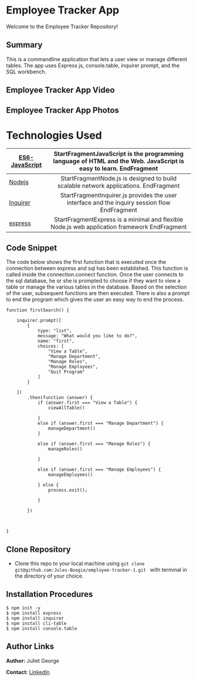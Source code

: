 # Employee Tracker App
Welcome to the Employee Tracker Repository!
## Summary 
This is a commandline application that lets a user view or manage different tables. The app uses Express js, console.table, inquirer prompt, and the SQL workbench. 

## Employee Tracker App Video





## Employee Tracker App Photos


# Technologies Used
| [ES6-JavaScript](https://developer.mozilla.org/en-US/docs/Web/JavaScript) | StartFragmentJavaScript is the programming language of HTML and the Web. JavaScript is easy to learn.  EndFragment |
|---------------------------------------------------------------------------|:------------------------------------------------------------------------------------------------------------------:|
| [Nodejs](https://nodejs.org/en/docs/)                                     |                StartFragmentNode.js is designed to build scalable network applications. EndFragment                |
| [Inquirer](https://www.npmjs.com/package/inquirer/v/0.2.3)                |           StartFragmentInquirer.js   provides the user interface and the inquiry session flow EndFragment          |
| [express](https://expressjs.com/EndFragment)                              |           StartFragmentExpress is a minimal and flexible Node.js web application framework   EndFragment           |


## Code Snippet
The code below shows the first function that is executed once the connection between express and sql has been established. This function is called inside the connection.connect function. Once the user connects to the sql database, he or she is prompted to choose if they want to view a table or manage the various tables in the database. Based on the selection of the user, subsequent functions are then executed. There is also a prompt to end the program which gives the user an easy way to end the process. 
```
function firstSearch() {

    inquirer.prompt([
        {
            type: "list",
            message: "What would you like to do?",
            name: "first",
            choices: [
                "View a Table",
                "Manage Department",
                "Manage Roles",
                "Manage Employees",
                "Quit Program"
            ]
        }

    ])
        .then(function (answer) {
            if (answer.first === "View a Table") {
                viewAllTable()

            }
            else if (answer.first === "Manage Department") {
                manageDepartment()
            }

            else if (answer.first === "Manage Roles") {
                manageRoles()

            }

            else if (answer.first === "Manage Employees") {
                manageEmployees()

            } else {
                process.exit();

            }

        })



}
```


## Clone Repository
 - Clone this repo to your local machine using ```git clone git@github.com:Jules-Boogie/employee-tracker-1.git ``` with terminal in the directory of your choice. 



## Installation Procedures
```
$ npm init -y 
$ npm install express
$ npm install inquirer
$ npm install cli-table
$ npm install console.table
```


## Author Links

**Author:**
Juliet George

**Contact:**
[LinkedIn](https://www.linkedin.com/in/juliet-george-864950b8/)
